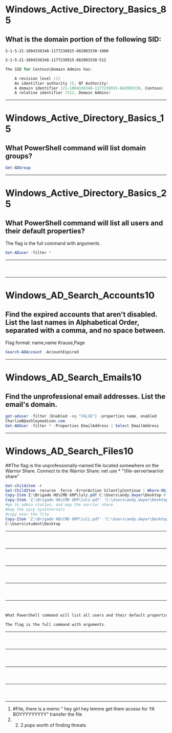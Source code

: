 # Windows_Active_Directory_Basics_85
## What is the domain portion of the following SID:
    S-1-5-21-1004336348-1177238915-682003330-1000

```powershell
S-1-5-21-1004336348-1177238915-682003330-512

The SID for Contoso\Domain Admins has:

    A revision level (1)
    An identifier authority (5, NT Authority)
    A domain identifier (21-1004336348-1177238915-682003330, Contoso)
    A relative identifier (512, Domain Admins)


```
--------------------------------------------------------------------------------
# Windows_Active_Directory_Basics_15
## What PowerShell command will list domain groups?
```powershell
Get-ADGroup
```
--------------------------------------------------------------------------------
# Windows_Active_Directory_Basics_25
## What PowerShell command will list all users and their default properties?
The flag is the full command with arguments.
```powershell
Get-ADuser -filter *

```
--------------------------------------------------------------------------------
#
##
```powershell


```
--------------------------------------------------------------------------------
# Windows_AD_Search_Accounts10
## Find the expired accounts that aren't disabled. List the last names in Alphabetical Order, separated with a comma, and no space between.
Flag format: name,name
Krause,Page
```powershell
Search-ADAccount -AccountExpired
```
--------------------------------------------------------------------------------
# Windows_AD_Search_Emails10
## Find the unprofessional email addresses. List the email's domain.
```powershell
get-aduser -filter {Enabled -eq "FALSE"} -properties name, enabled
CharlieB@ashleymadison.com
Get-ADUser -filter * -Properties EmailAddress | Select EmailAddress 
```
--------------------------------------------------------------------------------
# Windows_AD_Search_Files10
##The flag is the unprofessionally-named file located somewhere on the Warrior Share.
Connect to the Warrior Share:
net use * "\\file-server\warrior share"

```powershell
Get-childitem -r
Get-ChildItem -recurse -force -ErrorAction SilentlyContinue | Where-Object {$_.Name -match ''}
Copy-Item Z:\Brigade HQ\CMD GRP\lulz.pdf C:\Users\andy.dwyer\Desktop # wont work
Copy-Item 'Z:\Brigade HQ\CMD GRP\lulz.pdf' 'C:\Users\andy.dwyer\Desktop' #must be in quoites, worked
#go to admin station, and map the warrior share
#map the sysy SysInternals
#copy over the file
Copy-Item 'Z:\Brigade HQ\CMD GRP\lulz.pdf' 'C:\Users\andy.dwyer\Desktop'
C:\Users\student\Desktop
```
--------------------------------------------------------------------------------
#
##
```powershell


```
--------------------------------------------------------------------------------
#
##
```powershell


```
--------------------------------------------------------------------------------
#
##
```powershell


```
--------------------------------------------------------------------------------
#
##
```powershell


```
--------------------------------------------------------------------------------
#
##
```powershell
What PowerShell command will list all users and their default properties?

The flag is the full command with arguments.


```
--------------------------------------------------------------------------------
#
##
```powershell


```
--------------------------------------------------------------------------------
#
##
```powershell


```
--------------------------------------------------------------------------------
#
##
```powershell


```
--------------------------------------------------------------------------------
#
##
```powershell


```
--------------------------------------------------------------------------------

1. #File, there is a memo " hey girl hey lemme get them access for YA BOYYYYYYYYY" transfer the file
2. 2. 2 pops worth of finding threats
